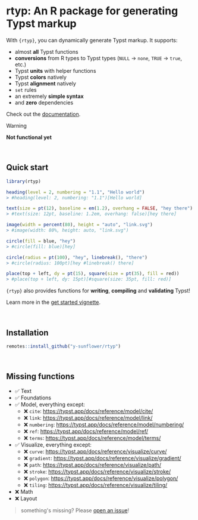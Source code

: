 # rtyp: An R package for generating Typst markup

With `{rtyp}`, you can dynamically generate Typst markup. It supports:

- almost **all** Typst functions
- **conversions** from R types to Typst types (`NULL` -> `none`, `TRUE` -> `true`, etc.)
- Typst **units** with helper functions
- Typst **colors** natively
- Typst **alignment** natively
- `set` rules
- an extremely **simple syntax**
- and **zero** dependencies

Check out the [documentation](https://y-sunflower.github.io/rtyp/).

> [!WARNING]  
> **Not functional yet**

<br>

## Quick start

```r
library(rtyp)

heading(level = 2, numbering = "1.1", "Hello world")
> #heading(level: 2, numbering: "1.1")[Hello world]

text(size = pt(12), baseline = em(1.2), overhang = FALSE, "hey there")
> #text(size: 12pt, baseline: 1.2em, overhang: false)[hey there]

image(width = percent(80), height = "auto", "link.svg")
> #image(width: 80%, height: auto, "link.svg")

circle(fill = blue, "hey")
> #circle(fill: blue)[hey]

circle(radius = pt(100), "hey", linebreak(), "there")
> #circle(radius: 100pt)[hey #linebreak() there]

place(top + left, dy = pt(15), square(size = pt(35), fill = red))
> #place(top + left, dy: 15pt)[#square(size: 35pt, fill: red)]
```

`{rtyp}` also provides functions for **writing**, **compiling** and **validating** Typst!

Learn more in the [get started vignette](https://y-sunflower.github.io/rtyp/articles/rtyp.html).

<br>

## Installation

```r
remotes::install_github("y-sunflower/rtyp")
```

<br>

## Missing functions

- ✅ Text
- ✅ Foundations
- ✅ Model, everything except:
  - ❌ `cite`: https://typst.app/docs/reference/model/cite/
  - ❌ `link`: https://typst.app/docs/reference/model/link/
  - ❌ `numbering`: https://typst.app/docs/reference/model/numbering/
  - ❌ `ref`: https://typst.app/docs/reference/model/ref/
  - ❌ `terms`: https://typst.app/docs/reference/model/terms/
- ✅ Visualize, everything except:
  - ❌ `curve`: https://typst.app/docs/reference/visualize/curve/
  - ❌ `gradient`: https://typst.app/docs/reference/visualize/gradient/
  - ❌ `path`: https://typst.app/docs/reference/visualize/path/
  - ❌ `stroke`: https://typst.app/docs/reference/visualize/stroke/
  - ❌ `polygon`: https://typst.app/docs/reference/visualize/polygon/
  - ❌ `tiling`: https://typst.app/docs/reference/visualize/tiling/
- ❌ Math
- ❌ Layout

> something's missing? Please [open an issue](https://github.com/y-sunflower/rtyp/issues)!

